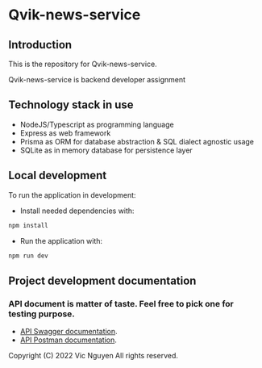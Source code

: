 # Qvik-news-service

## Introduction

This is the repository for Qvik-news-service.

Qvik-news-service is backend developer assignment

## Technology stack in use

- NodeJS/Typescript as programming language
- Express as web framework
- Prisma as ORM for database abstraction & SQL dialect agnostic usage
- SQLite as in memory database for persistence layer

## Local development

To run the application in development:
- Install needed dependencies with:
```bash
npm install
```

- Run the application with: 
```bash
npm run dev
```

## Project development documentation

### API document is matter of taste. Feel free to pick one for testing purpose.
- [API Swagger documentation](https://app.swaggerhub.com/apis-docs/VICNGUYEN/Qvik-news-backend/1#/).
- [API Postman documentation](https://documenter.getpostman.com/view/25029048/2s8Z6u3a77).

Copyright (C) 2022 Vic Nguyen All rights reserved.

